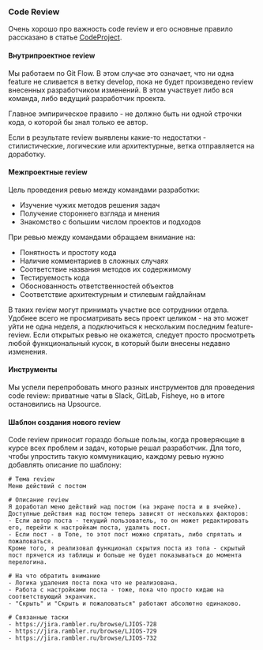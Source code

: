 ### Code Review

Очень хорошо про важность code review и его основные правило рассказано в статье [CodeProject](http://www.codeproject.com/Articles/524235/Codeplusreviewplusguidelines).

#### Внутрипроектное review

Мы работаем по Git Flow. В этом случае это означает, что ни одна feature не сливается в ветку develop, пока не будет произведено review внесенных разработчиком изменений. В этом участвует либо вся команда, либо ведущий разработчик проекта. 

Главное эмпирическое правило - не должно быть ни одной строчки кода, о которой бы знал только ее автор.

Если в результате review выявлены какие-то недостатки - стилистические, логические или архитектурные, ветка отправляется на доработку.

#### Межпроектные review

Цель проведения ревью между командами разработки:

- Изучение чужих методов решения задач
- Получение стороннего взгляда и мнения
- Знакомство с большим числом проектов и подходов

При ревью между командами обращаем внимание на:

- Понятность и простоту кода 
- Наличие комментариев в сложных случаях
- Соответствие названия методов их содержимому
- Тестируемость кода
- Обоснованность ответственностей объектов 
- Соответствие архитектурным и стилевым гайдлайнам

В таких review могут принимать участие все сотрудники отдела. Удобнее всего не просматривать весь проект целиком - на это может уйти не одна неделя, а подключиться к нескольким последним feature-review. Если открытых ревью не окажется, следует просто просмотреть любой функциональный кусок, в который были внесены недавно изменения.

#### Инструменты

Мы успели перепробовать много разных инструментов для проведения code review: приватные чаты в Slack, GitLab, Fisheye, но в итоге остановились на Upsource. 

#### Шаблон создания нового review

Code review приносит гораздо больше пользы, когда проверяющие в курсе всех проблем и задач, которые решал разработчик. Для того, чтобы упростить такую коммуникацию, каждому ревью нужно добавлять описание по шаблону:

```
# Тема review
Меню действий с постом
 
# Описание review
Я доработал меню действий над постом (на экране поста и в ячейке). Доступные действия над постом теперь зависят от нескольких факторов:
- Если автор поста - текущий пользователь, то он может редактировать его, перейти к настройкам поста, удалить пост.
- Если пост - в Топе, то этот пост можно спрятать, либо спрятать и пожаловаться.
Кроме того, я реализовал функционал скрытия поста из топа - скрытый пост прячется из таблицы и больше не будет показываться до момента перелогина.
 
# На что обратить внимание
- Логика удаления поста пока что не реализована. 
- Работа с настройками поста - тоже, пока что просто кидаю на соответствующий экранчик.
- "Скрыть" и "Скрыть и пожаловаться" работают абсолютно одинаково.
 
# Связанные таски
- https://jira.rambler.ru/browse/LJIOS-728
- https://jira.rambler.ru/browse/LJIOS-729
- https://jira.rambler.ru/browse/LJIOS-732
```
